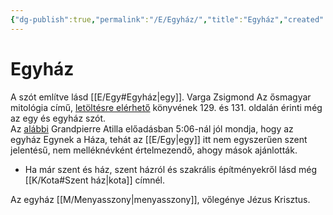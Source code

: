 ```yaml
---
{"dg-publish":true,"permalink":"/E/Egyház/","title":"Egyház","created":"2024-02-12T04:49","updated":"2024-11-08T00:21"}
---
```



# Egyház

A szót említve lásd [[E/Egy#Egyház\|egy]]. Varga Zsigmond Az ősmagyar mitológia című, [letöltésre elérhető](https://mega.nz/file/NzVgjYyJ#NwRtPkXGAY5s_k4gsvVwfaByPvBeGaVBLlXqhDoGefU) könyvének 129. és 131. oldalán érinti még az egy és egyház szót.  
Az [alábbi](https://youtu.be/5qLoX6R_IGk) Grandpierre Atilla előadásban 5:06-nál jól mondja, hogy az egyház Egynek a Háza, tehát az [[E/Egy\|egy]] itt nem egyszerűen szent jelentésű, nem melléknévként értelmezendő, ahogy mások ajánlották.  
- Ha már szent és ház, szent házról és szakrális építményekről lásd még [[K/Kota#Szent ház\|kota]] címnél.

Az egyház [[M/Menyasszony\|menyasszony]], vőlegénye Jézus Krisztus.  